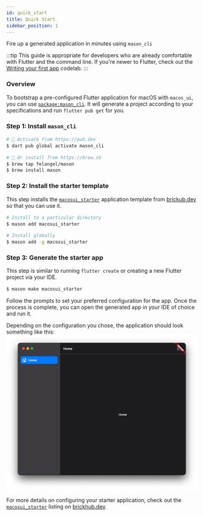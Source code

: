 ```yaml
---
id: quick_start
title: Quick Start
sidebar_position: 1
---
```


Fire up a generated application in minutes using `mason_cli`

:::tip
This guide is appropriate for developers who are already comfortable with Flutter and the command line. If you're newer to Flutter, check out the [Writing your first app](first_app.md) codelab.
:::

### Overview

To bootstrap a pre-configured Flutter application for macOS with `macos_ui`, you can use [`package:mason_cli`](https://pub.dev/packages/mason_cli). It will generate a project according to your specifications and run `flutter pub get` for you.

### Step 1: Install `mason_cli`

```sh
# 🎯 Activate from https://pub.dev
$ dart pub global activate mason_cli
```

```sh
# 🍺 Or install from https://brew.sh
$ brew tap felangel/mason
$ brew install mason
```

### Step 2: Install the starter template

This step installs the [`macosui_starter`](https://brickhub.dev/bricks/macosui_starter/1.0.0) application template from [brickub.dev](https://brickhub.dev) so that you can use it.

```sh
# Install to a particular directory
$ mason add macosui_starter
```

```sh
# Install globally
$ mason add -g macosui_starter
```

### Step 3: Generate the starter app

This step is similar to running `flutter create` or creating a new Flutter project via your IDE.

```sh
$ mason make macosui_starter
```

Follow the prompts to set your preferred configuration for the app. Once the process is complete, you can open the generated app in your IDE of choice and run it.

Depending on the configuration you chose, the application should look something like this:
![starter_app](../../static/img/starter_app.png)

For more details on configuring your starter application, check out the [`macosui_starter`](https://brickhub.dev/bricks/macosui_starter/1.1.0) listing on [brickhub.dev](https://brickhub.dev).